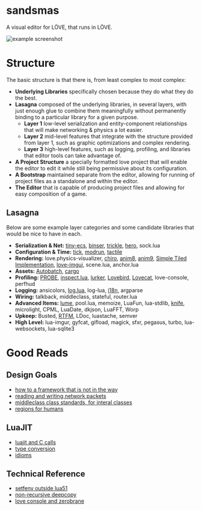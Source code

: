# sandsmas
A visual editor for LÖVE, that runs in LÖVE.

![example screenshot](http://i.imgur.com/SCWmBTm.png)

# Structure
The basic structure is that there is, from least complex to most complex:
* **Underlying Libraries** specifically chosen because they do what they do the best.
* **Lasagna** composed of the underlying libraries, in several layers, with just enough glue to combine them meaningfully without permanently binding to a particular library for a given purpose.
	* **Layer 1** low-level serialization and entity-component relationships that will make networking & physics a lot easier.
	* **Layer 2** mid-level features that integrate with the structure provided from layer 1, such as graphic optimizations and complex rendering.
	* **Layer 3** high-level features, such as logging, profiling, and libraries that editor tools can take advantage of.
* **A Project Structure** a specially formatted love project that will enable the editor to edit it while still being permissive about its configuration.
* **A Bootstrap** maintained separate from the editor, allowing for running of project files as a standalone and within the editor.
* **The Editor** that is capable of producing project files and allowing for easy composition of a game.

## Lasagna
Below are some example layer categories and some candidate libraries that would be nice to have in each.
* **Serialization & Net:** [tiny-ecs](https://github.com/bakpakin/tiny-ecs), [binser](https://github.com/bakpakin/binser), [trickle](https://github.com/bjornbytes/trickle), [hero](https://github.com/airstruck/hero), sock.lua
* **Configuration & Time:** [tick](https://github.com/bjornbytes/tick), [modrun](https://github.com/Asmageddon/modrun), [tactile](https://github.com/tesselode/tactile)
* **Rendering:** love.physics-visualizer, [chiro](https://github.com/bjornbytes/chiro), [anim8](https://github.com/kikito/anim8), [anim9](https://github.com/excessive/anim9), [Simple Tiled Implementation](https://github.com/karai17/Simple-Tiled-Implementation), [love-imgui](https://github.com/slages/love-imgui), scene.lua, anchor.lua
* **Assets:** [Autobatch](https://github.com/rxi/autobatch), [cargo](https://github.com/bjornbytes/cargo)
* **Profiling:** [PROBE](https://github.com/jorio/PROBE), [inspect.lua](https://github.com/kikito/inspect.lua), [lurker](https://github.com/rxi/lurker), [Lovebird](https://github.com/rxi/lovebird), [Lovecat](https://github.com/CoffeeKitty/lovecat), love-console, perfhud
* **Logging:** ansicolors, [log.lua](https://github.com/rxi/log.lua), log-lua, [i18n](https://github.com/excessive/i18n), argparse
* **Wiring:** talkback, middleclass, stateful, router.lua
* **Advanced Items:** [lume](https://github.com/rxi/lume/), pool.lua, memoize, LuaFun, lua-stdlib, [knife](https://github.com/airstruck/knife), microlight, CPML, LuaDate, dkjson, LuaFFT, Worp
* **Upkeep:** Busted, [RTFM](https://github.com/airstruck/rtfm), LDoc, luastache, semver
* **High Level:** lua-imgur, gyfcat, gifload, magick, sfxr, pegasus, turbo, lua-websockets, lua-sqlite3

# Good Reads
## Design Goals
* [how to a framework that is not in the way](http://weierophinney.github.io/2015-10-22-ZF3/#/)
* [reading and writing network packets](http://gafferongames.com/building-a-game-network-protocol/reading-and-writing-packets/)
* [middleclass class standards, for interal classes](https://github.com/kikito/middleclass/wiki)
* [regions for humans](http://magcius.github.io/xplain/article/regions.html)

## LuaJIT
* [luajit and C calls](http://stackoverflow.com/questions/34405678/using-lua-ffi-with-complex-types)
* [type conversion](http://luajit.org/ext_ffi_semantics.html#convert)
* [idioms](http://luajit.org/ext_ffi_tutorial.html#idioms)


## Technical Reference
* [setfenv outside lua51](http://leafo.net/guides/setfenv-in-lua52-and-above.html)
* [non-recursive deepcopy](https://gist.github.com/Deco/3985043)
* [love console and zerobrane](https://github.com/EntranceJew/love-notes/blob/master/love2d-and-zerobrane.md)